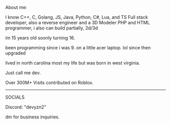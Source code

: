 About me:

I know C++, C, Golang, JS, Java, Python, C#, Lua, and TS Full stack developer, also a reverse engineer and a 3D Modeler   PHP and HTML programmer, i also can build partially, 2d/3d

im 15 years old soonly turning 16.

been programming since i was 9. on a little acer laptop. lol since then upgraded

lived in north carolina most my life but was born in west virginia.

Just call me dev.



Over 300M+ Visits contributed on Roblox.

----------------------------------------------------------------------------------------------
SOCIALS


Discord: "devyzn2"


dm for business inquiries.

